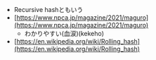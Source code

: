 - Recursive hashともいう
- [https://www.npca.jp/magazine/2021/maguro](https://www.npca.jp/magazine/2021/maguro)
	- わかりやすい(血涙)(kekeho)
- [https://en.wikipedia.org/wiki/Rolling_hash](https://en.wikipedia.org/wiki/Rolling_hash)
